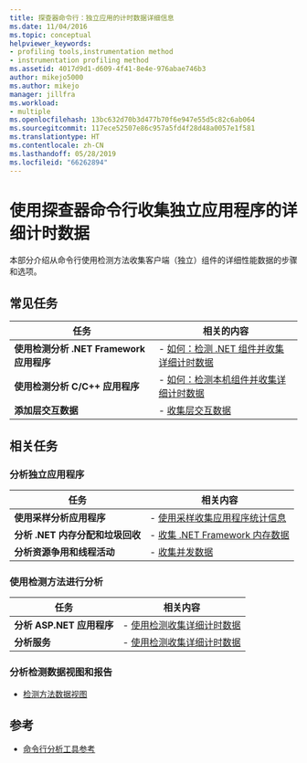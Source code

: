 ```yaml
---
title: 探查器命令行：独立应用的计时数据详细信息
ms.date: 11/04/2016
ms.topic: conceptual
helpviewer_keywords:
- profiling tools,instrumentation method
- instrumentation profiling method
ms.assetid: 4017d9d1-d609-4f41-8e4e-976abae746b3
author: mikejo5000
ms.author: mikejo
manager: jillfra
ms.workload:
- multiple
ms.openlocfilehash: 13bc632d70b3d477b70f6e947e55d5c82c6ab064
ms.sourcegitcommit: 117ece52507e86c957a5fd4f28d48a0057e1f581
ms.translationtype: HT
ms.contentlocale: zh-CN
ms.lasthandoff: 05/28/2019
ms.locfileid: "66262894"
---
```

# <a name="collect-detailed-timing-data-for-a-stand-alone-application-by-using-the-profiler-command-line"></a>使用探查器命令行收集独立应用程序的详细计时数据
本部分介绍从命令行使用检测方法收集客户端（独立）组件的详细性能数据的步骤和选项。

## <a name="common-tasks"></a>常见任务

|任务|相关的内容|
|----------|---------------------|
|**使用检测分析 .NET Framework 应用程序**|-   [如何：检测 .NET 组件并收集详细计时数据](../profiling/how-to-instrument-a-dotnet-framework-component-and-collect-timing-data.md)|
|**使用检测分析 C/C++ 应用程序**|-   [如何：检测本机组件并收集详细计时数据](../profiling/how-to-instrument-a-native-component-and-collect-timing-data.md)|
|**添加层交互数据**|-   [收集层交互数据](../profiling/adding-tier-interaction-data-from-the-command-line.md)|

## <a name="related-tasks"></a>相关任务

### <a name="profile-stand-alone-applications"></a>分析独立应用程序

|任务|相关内容|
|----------|---------------------|
|**使用采样分析应用程序**|-   [使用采样收集应用程序统计信息](../profiling/collecting-application-statistics-for-stand-alone-applications.md)|
|**分析 .NET 内存分配和垃圾回收**|-   [收集 .NET Framework 内存数据](../profiling/collecting-dotnet-framework-memory-data-for-stand-alone-applications.md)|
|**分析资源争用和线程活动**|-   [收集并发数据](../profiling/collecting-concurrency-data-for-stand-alone-applications.md)|

### <a name="profile-by-using-the-instrumentation-method"></a>使用检测方法进行分析

|任务|相关内容|
|----------|---------------------|
|**分析 ASP.NET 应用程序**|-   [使用检测收集详细计时数据](../profiling/collecting-detailed-timing-data-aspnet-profiler-instrumentation-method.md)|
|**分析服务**|-   [使用检测收集详细计时数据](../profiling/collecting-detailed-timing-data-for-services-by-using-the-instrumentation-method.md)|

### <a name="analyze-instrumentation-data-views-and-reports"></a>分析检测数据视图和报告
- [检测方法数据视图](../profiling/instrumentation-method-data-views.md)

## <a name="reference"></a>参考
- [命令行分析工具参考](../profiling/command-line-profiling-tools-reference.md)